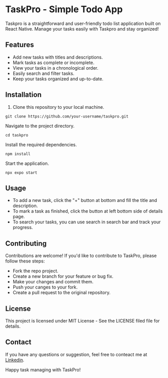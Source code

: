 # TaskPro - Simple Todo App

Taskpro is a straightforward and user-friendly todo list application built on React Native. Manage your tasks easily with Taskpro and stay organized!

## Features

- Add new tasks with titles and descriptions.
- Mark tasks as complete or incomplete.
- View your tasks in a chronological order.
- Easily search and filter tasks.
- Keep your tasks organized and up-to-date.

## Installation

1. Clone this repository to your local machine.

```
git clone https://github.com/your-username/taskpro.git
```
Navigate to the project directory.
```
cd taskpro
```
Install the required dependencies.
```
npm install
```
Start the application.
```
npx expo start
```

## Usage
- To add a new task, click the "+" button at bottom and fill the title and description.
- To mark a task as finished, click the button at left bottom side of details page.
- To search your tasks, you can use search in search bar and track your progress.

## Contributing
Contributions are welcome! If you'd like to contribute to TaskPro, please follow these steps:
- Fork the repo project.
- Create a new branch for your feature or bug fix.
- Make your changes and commit them.
- Push your canges to your fork.
- Create a pull request to the original repository.

## License
This project is licensed under MIT License - See the LICENSE filed file for details.

## Contact
If you have any questions or suggestion, feel free to conteact me at [Linkedin](https://www.linkedin.com/in/shreyas-sihasane-441b95238?lipi=urn%3Ali%3Apage%3Ad_flagship3_profile_view_base_contact_details%3Bq3Hng%2B8BTTePQ1EBQmJmCA%3D%3D).

Happy task managing with TaskPro!
